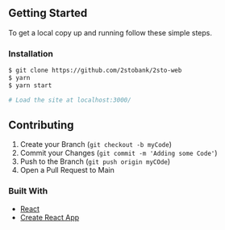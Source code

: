 <!-- GETTING STARTED -->
## Getting Started

To get a local copy up and running follow these simple steps.

### Installation
 
```sh
$ git clone https://github.com/2stobank/2sto-web
$ yarn
$ yarn start

# Load the site at localhost:3000/
```

<!-- CONTRIBUTING -->
## Contributing

1. Create your Branch (`git checkout -b myCode`)
2. Commit your Changes (`git commit -m 'Adding some Code'`)
3. Push to the Branch (`git push origin myCOde`)
4. Open a Pull Request to Main

### Built With

* [React](https://reactjs.org/)
* [Create React App](https://github.com/facebook/create-react-app)
